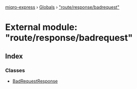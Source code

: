 [miqro-express](../README.md) › [Globals](../globals.md) › ["route/response/badrequest"](_route_response_badrequest_.md)

# External module: "route/response/badrequest"

## Index

### Classes

* [BadRequestResponse](../classes/_route_response_badrequest_.badrequestresponse.md)
